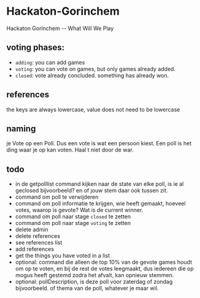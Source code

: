 # Hackaton-Gorinchem
Hackaton Gorinchem -- What Will We Play


## voting phases:

- `adding`: you can add games
- `voting`: you can vote on games, but only games already added.
- `closed`: vote already concluded. something has already won.


## references

the keys are always lowercase, value does not need to be lowercase

## naming

je Vote op een Poll. Dus een vote is wat een persoon kiest. Een poll is het ding waar je op kan voten. Haal t niet door de war.

## todo
- in de getpolllist command kijken naar de state van elke poll, is ie al geclosed bijvoorbeeld? en of jouw stem daar ook tussen zit.
- command om poll te verwijderen
- command om poll informatie te krijgen, wie heeft gemaakt, hoeveel votes, waarop is gevote? Wat is de current winner.
- command om poll naar stage `closed` te zetten
- command om poll naar stage `voting` te zetten
- delete admin
- delete references
- see references list
- add references
- get the things you have voted in a list
- optional: command die alleen de top 10% van de gevote games houdt om op te voten, en bij de rest de votes leegmaakt, dus iedereen die op mogus heeft gestemd zodra het afvalt, kan opnieuw stemmen.
- optional: pollDescription, is deze poll voor zaterdag of zondag bijvoorbeeld. of thema van de poll, whatever je maar wil.